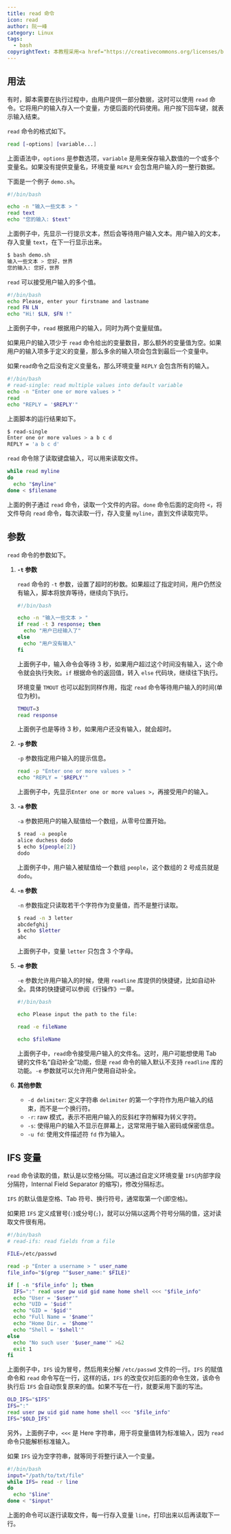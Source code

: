 ```yaml
---
title: read 命令
icon: read
author: 阮一峰
category: Linux
tags:
  - bash
copyrightText: 本教程采用<a href="https://creativecommons.org/licenses/by-sa/3.0/deed.zh">知识共享 署名-相同方式共享 3.0协议</a>
---
```


## 用法

有时，脚本需要在执行过程中，由用户提供一部分数据，这时可以使用 `read` 命令。它将用户的输入存入一个变量，方便后面的代码使用。用户按下回车键，就表示输入结束。

`read` 命令的格式如下。

```bash
read [-options] [variable...]
```

上面语法中，`options` 是参数选项，`variable` 是用来保存输入数值的一个或多个变量名。如果没有提供变量名，环境变量 `REPLY` 会包含用户输入的一整行数据。

下面是一个例子 `demo.sh`。

```bash
#!/bin/bash

echo -n "输入一些文本 > "
read text
echo "您的输入: $text"
```

上面例子中，先显示一行提示文本，然后会等待用户输入文本。用户输入的文本，存入变量 `text`，在下一行显示出来。

```bash
$ bash demo.sh
输入一些文本 > 您好，世界
您的输入: 您好，世界
```

`read` 可以接受用户输入的多个值。

```bash
#!/bin/bash
echo Please, enter your firstname and lastname
read FN LN
echo "Hi! $LN, $FN !"
```

上面例子中，`read` 根据用户的输入，同时为两个变量赋值。

如果用户的输入项少于 `read` 命令给出的变量数目，那么额外的变量值为空。如果用户的输入项多于定义的变量，那么多余的输入项会包含到最后一个变量中。

如果`read`命令之后没有定义变量名，那么环境变量 `REPLY` 会包含所有的输入。

```bash
#!/bin/bash
# read-single: read multiple values into default variable
echo -n "Enter one or more values > "
read
echo "REPLY = '$REPLY'"
```

上面脚本的运行结果如下。

```bash
$ read-single
Enter one or more values > a b c d
REPLY = 'a b c d'
```

`read` 命令除了读取键盘输入，可以用来读取文件。

```bash
while read myline
do
  echo "$myline"
done < $filename
```

上面的例子通过 `read` 命令，读取一个文件的内容。`done` 命令后面的定向符 `<`，将文件导向 `read` 命令，每次读取一行，存入变量 `myline`，直到文件读取完毕。

## 参数

`read` 命令的参数如下。

1. **`-t` 参数**

   `read` 命令的 `-t` 参数，设置了超时的秒数。如果超过了指定时间，用户仍然没有输入，脚本将放弃等待，继续向下执行。

   ```bash
   #!/bin/bash

   echo -n "输入一些文本 > "
   if read -t 3 response; then
     echo "用户已经输入了"
   else
     echo "用户没有输入"
   fi
   ```

   上面例子中，输入命令会等待 3 秒，如果用户超过这个时间没有输入，这个命令就会执行失败。`if` 根据命令的返回值，转入 `else` 代码块，继续往下执行。

   环境变量 `TMOUT` 也可以起到同样作用，指定 `read` 命令等待用户输入的时间(单位为秒)。

   ```bash
   TMOUT=3
   read response
   ```

   上面例子也是等待 3 秒，如果用户还没有输入，就会超时。

1. **`-p` 参数**

   `-p` 参数指定用户输入的提示信息。

   ```bash
   read -p "Enter one or more values > "
   echo "REPLY = '$REPLY'"
   ```

   上面例子中，先显示`Enter one or more values >`，再接受用户的输入。

1. **`-a` 参数**

   `-a` 参数把用户的输入赋值给一个数组，从零号位置开始。

   ```bash
   $ read -a people
   alice duchess dodo
   $ echo ${people[2]}
   dodo
   ```

   上面例子中，用户输入被赋值给一个数组 `people`，这个数组的 2 号成员就是 `dodo`。

1. **`-n` 参数**

   `-n` 参数指定只读取若干个字符作为变量值，而不是整行读取。

   ```bash
   $ read -n 3 letter
   abcdefghij
   $ echo $letter
   abc
   ```

   上面例子中，变量 `letter` 只包含 3 个字母。

1. **-e 参数**

   `-e` 参数允许用户输入的时候，使用 `readline` 库提供的快捷键，比如自动补全。具体的快捷键可以参阅《行操作》一章。

   ```bash
   #!/bin/bash

   echo Please input the path to the file:

   read -e fileName

   echo $fileName
   ```

   上面例子中，`read`命令接受用户输入的文件名。这时，用户可能想使用 Tab 键的文件名“自动补全”功能，但是 `read` 命令的输入默认不支持 `readline` 库的功能。`-e` 参数就可以允许用户使用自动补全。

1. **其他参数**

   - `-d delimiter`: 定义字符串 `delimiter` 的第一个字符作为用户输入的结束，而不是一个换行符。
   - `-r`: raw 模式，表示不把用户输入的反斜杠字符解释为转义字符。
   - `-s`: 使得用户的输入不显示在屏幕上，这常常用于输入密码或保密信息。
   - `-u fd`: 使用文件描述符 `fd` 作为输入。

## IFS 变量

`read` 命令读取的值，默认是以空格分隔。可以通过自定义环境变量 `IFS`(内部字段分隔符，Internal Field Separator 的缩写)，修改分隔标志。

`IFS` 的默认值是空格、Tab 符号、换行符号，通常取第一个(即空格)。

如果把 `IFS` 定义成冒号(`:`)或分号(`;`)，就可以分隔以这两个符号分隔的值，这对读取文件很有用。

```bash
#!/bin/bash
# read-ifs: read fields from a file

FILE=/etc/passwd

read -p "Enter a username > " user_name
file_info="$(grep "^$user_name:" $FILE)"

if [ -n "$file_info" ]; then
  IFS=":" read user pw uid gid name home shell <<< "$file_info"
  echo "User = '$user'"
  echo "UID = '$uid'"
  echo "GID = '$gid'"
  echo "Full Name = '$name'"
  echo "Home Dir. = '$home'"
  echo "Shell = '$shell'"
else
  echo "No such user '$user_name'" >&2
  exit 1
fi
```

上面例子中，`IFS` 设为冒号，然后用来分解 `/etc/passwd` 文件的一行。`IFS` 的赋值命令和 `read` 命令写在一行，这样的话，`IFS` 的改变仅对后面的命令生效，该命令执行后 `IFS` 会自动恢复原来的值。如果不写在一行，就要采用下面的写法。

```bash
OLD_IFS="$IFS"
IFS=":"
read user pw uid gid name home shell <<< "$file_info"
IFS="$OLD_IFS"
```

另外，上面例子中，`<<<` 是 Here 字符串，用于将变量值转为标准输入，因为 `read` 命令只能解析标准输入。

如果 `IFS` 设为空字符串，就等同于将整行读入一个变量。

```bash
#!/bin/bash
input="/path/to/txt/file"
while IFS= read -r line
do
  echo "$line"
done < "$input"
```

上面的命令可以逐行读取文件，每一行存入变量 `line`，打印出来以后再读取下一行。
